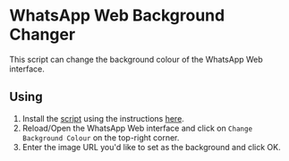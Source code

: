 # WhatsApp Web Background Changer
This script can change the background colour of the WhatsApp Web interface.

## Using
1. Install the [script](https://github.com/iamKunal/UserScripts/raw/master/WhatsApp-Web-Background-Changer/whatsapp-web-background-changer.user.js) using the instructions [here](https://github.com/iamKunal/UserScripts/blob/master/README.md).
2. Reload/Open the WhatsApp Web interface and click on `Change Background Colour` on the top-right corner.
3. Enter the image URL you'd like to set as the background and click OK.
